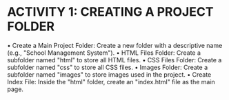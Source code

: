 # ACTIVITY 1: CREATING A  PROJECT FOLDER 
• Create a Main Project Folder: Create a new folder with a descriptive name
(e.g., "School Management System").
• HTML Files Folder: Create a subfolder named "html" to store all HTML files.
• CSS Files Folder: Create a subfolder named "css" to store all CSS files.
• Images Folder: Create a subfolder named "images" to store images used in the
project.
• Create Index File: Inside the "html" folder, create an "index.html" file as the
main page.